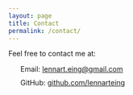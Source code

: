 ```yaml
---
layout: page
title: Contact
permalink: /contact/
---
```


<style>
    ul {
        list-style-type: none;
        vertical-align: middle;
        display: table-cell;
    }
    ul li {
        margin-bottom: 10px;
    }
</style>

Feel free to contact me at: 
- Email: [lennart.eing@gmail.com](mailto:lennart.eing@gmail.com)
- GitHub: <a href="https://github.com/lennarteing" target="_blank">github.com/lennarteing</a>
